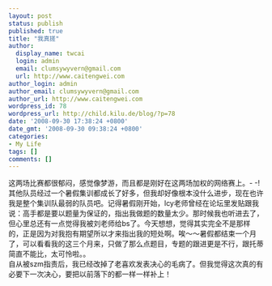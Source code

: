 ```yaml
---
layout: post
status: publish
published: true
title: "我真搓"
author:
  display_name: twcai
  login: admin
  email: clumsywyvern@gmail.com
  url: http://www.caitengwei.com
author_login: admin
author_email: clumsywyvern@gmail.com
author_url: http://www.caitengwei.com
wordpress_id: 78
wordpress_url: http://child.kilu.de/blog/?p=78
date: '2008-09-30 17:38:24 +0800'
date_gmt: '2008-09-30 09:38:24 +0800'
categories:
- My Life
tags: []
comments: []
---
```

<p>这两场比赛都很郁闷，感觉像梦游，而且都是刚好在这两场加权的网络赛上。- -!<br />
其他队员经过一个暑假集训都成长了好多，但我却好像根本没什么进步，现在也许我是整个集训队最弱的队员吧。记得暑假刚开始，lcy老师曾经在论坛里发贴跟我说：高手都是要以题量为保证的，指出我做题的数量太少。那时候我也听进去了，但心里总还有一点觉得我被刘老师给bs了。今天想想，觉得其实完全不是那样的，正是因为对我抱有期望所以才来指出我的短处啊。唉～～暑假都结束一个月了，可以看看我的这三个月来，只做了那么点题目，专题的跟进更是不行，跟托蒂简直不能比，太可怜啦。。<br />
自从被szm指责后，我已经改掉了老喜欢发表决心的毛病了。但我觉得这次真的有必要下一次决心，要把以前落下的都一样一样补上！</p>
